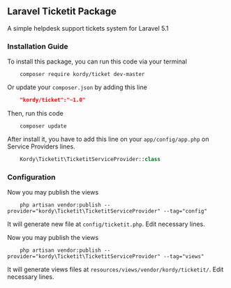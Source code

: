 ## Laravel Ticketit Package
A simple helpdesk support tickets system for Laravel 5.1

### Installation Guide

To install this package, you can run this code via your terminal
```shell
	composer require kordy/ticket dev-master
```
Or update your `composer.json` by adding this line
```json
	"kordy/ticket":"~1.0"
```
Then, run this code
```shell
	composer update
```
After install it, you have to add this line on your `app/config/app.php` on Service Providers lines.
```php
	Kordy\Ticketit\TicketitServiceProvider::class
```

### Configuration

Now you may publish the views
```shell
	php artisan vendor:publish --provider="kordy\Ticketit\TicketitServiceProvider" --tag="config"
```
It will generate new file at `config/ticketit.php`. Edit necessary lines.

Now you may publish the views
```shell
	php artisan vendor:publish --provider="kordy\Ticketit\TicketitServiceProvider" --tag="views"
```
It will generate views files at `resources/views/vendor/kordy/ticketit/`. Edit necessary lines.
